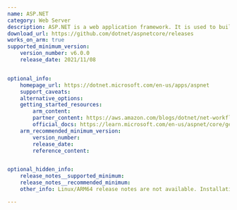 ```yaml
---
name: ASP.NET 
category: Web Server
description: ASP.NET is a web application framework. It is used to build dynamic websites, web applications and web services.
download_url: https://github.com/dotnet/aspnetcore/releases
works_on_arm: true
supported_minimum_version:
    version_number: v6.0.0
    release_date: 2021/11/08


optional_info:
    homepage_url: https://dotnet.microsoft.com/en-us/apps/aspnet
    support_caveats:
    alternative_options:
    getting_started_resources:
        arm_content: 
        partner_content: https://aws.amazon.com/blogs/dotnet/net-workflows-for-arm64-with-codecatalyst-part-1/
        official_docs: https://learn.microsoft.com/en-us/aspnet/core/getting-started/?view=aspnetcore-8.0
    arm_recommended_minimum_version:
        version_number:
        release_date:
        reference_content: 


optional_hidden_info:
    release_notes__supported_minimum: 
    release_notes__recommended_minimum:
    other_info: Linux/ARM64 release notes are not available. Installation and testing are done via the [tar archive](https://github.com/dotnet/aspnetcore/releases/tag/v6.0.0).

---
```


